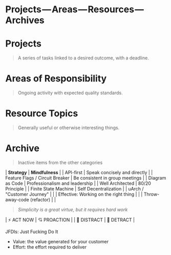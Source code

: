 Projects — Areas — Resources — Archives
=======================================

# Projects
> A series of tasks linked to a desired outcome, with a deadline.

# Areas of Responsibility
> Ongoing activity with expected quality standards.

# Resource Topics
> Generally useful or otherwise interesting things.

# Archive
> Inactive items from the other categories


| **Strategy**                          | **Mindfulness**                 |
| API-first                             | Speak concisely and directly    |
| Feature Flags / Circuit Breaker       | Be consistent in group meetings |
| Diagram as Code                       | Professionalism and leadership  |
| Well Architected                      | 80/20 Principle                 |
| Finite State Machine                  | Self Decentralization           |
| uArch / "Customer Journey"            |                                 |
| Effective: Working on the right thing |                                 |
| Throw-away-code (refactor)            |                                 |

> _Simplicity is a great virtue, but it requires hard work_


| ⚡ ACT NOW  | 💘 PROACTION |
| 💬 DISTRACT | 🛑 DETRACT   |

JFDIs: Just Fucking Do It
- Value: the value generated for your customer
- Effort: the effort required to deliver
